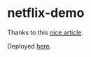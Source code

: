 # netflix-demo
Thanks to this [nice article](https://zenn.dev/gunners6518/books/4c4672f32dd100).

Deployed [here](https://netflix-demo-78f82.web.app/).
